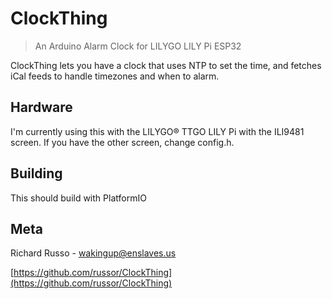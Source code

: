 # ClockThing
> An Arduino Alarm Clock for LILYGO LILY Pi ESP32

ClockThing lets you have a clock that uses NTP to set the time, and fetches iCal feeds to handle timezones and when to alarm.

## Hardware

I'm currently using this with the LILYGO® TTGO LILY Pi with the ILI9481 screen. If you have the other screen, change config.h.

## Building

This should build with PlatformIO

## Meta

Richard Russo - wakingup@enslaves.us

[https://github.com/russor/ClockThing](https://github.com/russor/ClockThing)